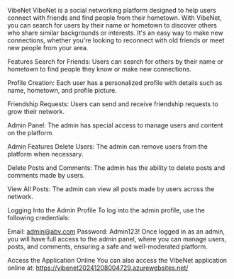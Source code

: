 VibeNet
VibeNet is a social networking platform designed to help users connect with friends and find people from their hometown. With VibeNet, you can search for users by their name or hometown to discover others who share similar backgrounds or interests. It's an easy way to make new connections, whether you're looking to reconnect with old friends or meet new people from your area.

Features
Search for Friends: Users can search for others by their name or hometown to find people they know or make new connections.

Profile Creation: Each user has a personalized profile with details such as name, hometown, and profile picture.

Friendship Requests: Users can send and receive friendship requests to grow their network.

Admin Panel: The admin has special access to manage users and content on the platform.

Admin Features
Delete Users: The admin can remove users from the platform when necessary.

Delete Posts and Comments: The admin has the ability to delete posts and comments made by users.

View All Posts: The admin can view all posts made by users across the network.

Logging Into the Admin Profile
To log into the admin profile, use the following credentials:

Email: admin@abv.com
Password: Admin123!
Once logged in as an admin, you will have full access to the admin panel, where you can manage users, posts, and comments, ensuring a safe and well-moderated platform.

Access the Application Online
You can also access the VibeNet application online at:
https://vibenet20241208004729.azurewebsites.net/
